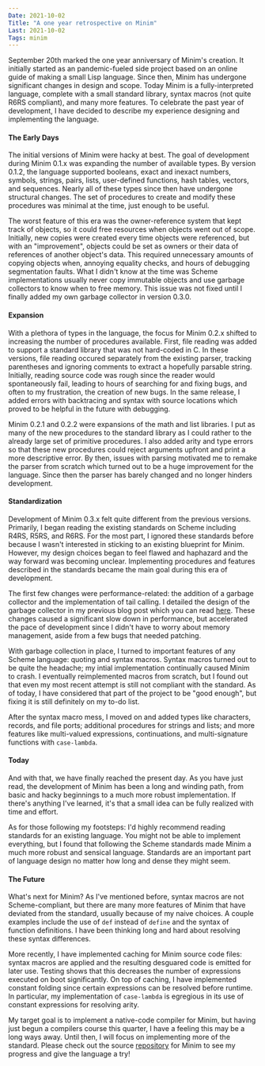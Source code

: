 ```yaml
---
Date: 2021-10-02
Title: "A one year retrospective on Minim"
Last: 2021-10-02
Tags: minim
---
```


September 20th marked the one year anniversary of Minim's creation.
It initially started as an pandemic-fueled side project based on
  an online guide of making a small Lisp language.
Since then, Minim has undergone significant changes in design
  and scope.
Today Minim is a fully-interpreted language, complete with a small
  standard library, syntax macros (not quite R6RS compliant),
  and many more features.
To celebrate the past year of development, I have decided to describe
  my experience designing and implementing the language.

#### The Early Days

The initial versions of Minim were hacky at best.
The goal of development during Minim 0.1.x was expanding
  the number of available types.
By version 0.1.2, the language supported booleans, exact
  and inexact numbers, symbols, strings, pairs, lists,
  user-defined functions, hash tables, vectors,
  and sequences.
Nearly all of these types since then have undergone
  structural changes.
The set of procedures to create and modify these
  procedures was minimal at the time, just enough
  to be useful.

The worst feature of this era was the owner-reference
  system that kept track of objects, so it could free
  resources when objects went out of scope.
Initially, new copies were created every time objects were
  referenced, but with an "improvement", objects
  could be set as owners or their data of references
  of another object's data.
This required unnecessary amounts of copying objects when,
  annoying equality checks, and hours of debugging
  segmentation faults.
What I didn't know at the time was Scheme implementations
  usually never copy immutable objects and use
  garbage collectors to know when to free memory.
This issue was not fixed until I finally added my own
  garbage collector in version 0.3.0.

#### Expansion

With a plethora of types in the language, the focus for
  Minim 0.2.x shifted to increasing the number of
  procedures available.
First, file reading was added to support a standard
  library that was not hard-coded in C.
In these versions, file reading occured separately
  from the existing parser, tracking parentheses
  and ignoring comments to extract a hopefully
  parsable string.
Initially, reading source code was rough
  since the reader would spontaneously fail, leading
  to hours of searching for and fixing bugs, and often
  to my frustration, the creation of new bugs.
In the same release, I added errors with backtracing
  and syntax with source locations which proved to be
  helpful in the future with debugging.

Minim 0.2.1 and 0.2.2 were expansions of the math
  and list libraries.
I put as many of the new procedures to the standard
  library as I could rather to the already large
  set of primitive procedures.
I also added arity and type errors so that these new
  procedures could reject arguments upfront and
  print a more descriptive error.
By then, issues with parsing motivated me to remake the
  parser from scratch which turned out to be a huge
  improvement for the language.
Since then the parser has barely changed and no longer
  hinders development.

#### Standardization

Development of Minim 0.3.x felt quite different from the
  previous versions.
Primarily, I began reading the existing standards on Scheme
  including R4RS, R5RS, and R6RS.
For the most part, I ignored these standards before because
  I wasn't interested in sticking to an existing blueprint
  for Minim.
However, my design choices began to feel flawed and haphazard
  and the way forward was becoming unclear.
Implementing procedures and features described in the standards
  became the main goal during this era of development.

The first few changes were performance-related: the
  addition of a garbage collector and the implementation
  of tail calling.
I detailed the design of the garbage collector in
  my previous blog post which you can read [here](./2021-07-14-minim-gc.html).
These changes caused a significant slow down in performance,
  but accelerated the pace of development since I didn't have to
  worry about memory management, aside from a few bugs that
  needed patching.

With garbage collection in place, I turned to important features
  of any Scheme language: quoting and syntax macros.
Syntax macros turned out to be quite the headache;
  my intial implementation continually caused Minim to crash.
I eventually reimplemented macros from scratch, but I found out that even my
  most recent attempt is still not compliant with the standard.
As of today, I have considered that part of the project to be
  "good enough", but fixing it is still definitely on my to-do list.

After the syntax macro mess, I moved on and added
  types like characters, records, and file ports; additional
  procedures for strings and lists; and more features
  like multi-valued expressions, continuations, and multi-signature
  functions with `case-lambda`.

#### Today

And with that, we have finally reached the present day.
As you have just read, the development of Minim has been a
  long and winding path, from basic and hacky beginnings
  to a much more robust implementation.
If there's anything I've learned, it's that a small idea can
  be fully realized with time and effort.

As for those following my footsteps: I'd highly recommend reading
  standards for an existing language.
You might not be able to implement everything, but I found that
  following the Scheme standards made Minim a much more robust and
  sensical language.
Standards are an important part of language design no matter how
  long and dense they might seem.

#### The Future

What's next for Minim?
As I've mentioned before, syntax macros are not Scheme-compliant,
  but there are many more features of Minim that have deviated
  from the standard, usually because of my naive choices.
A couple examples include the use of `def` instead of `define`
  and the syntax of function definitions.
I have been thinking long and hard about resolving these syntax differences.

More recently, I have implemented caching for Minim source code files: syntax
  macros are applied and the resulting desguared code is emitted for later use.
Testing shows that this decreases the number of expressions executed on boot significantly.
On top of caching, I have implemented constant folding since certain expressions
  can be resolved before runtime.
In particular, my implementation of `case-lambda` is egregious in its use of
  constant expressions for resolving arity.

My target goal is to implement a native-code compiler for Minim,
  but having just begun a compilers course this quarter,
  I have a feeling this may be a long ways away.
Until then, I will focus on implementing more of the standard.
Please check out the source [repository](https://github.com/bksaiki/Minim)
  for Minim to see my progress and give the language a try!
